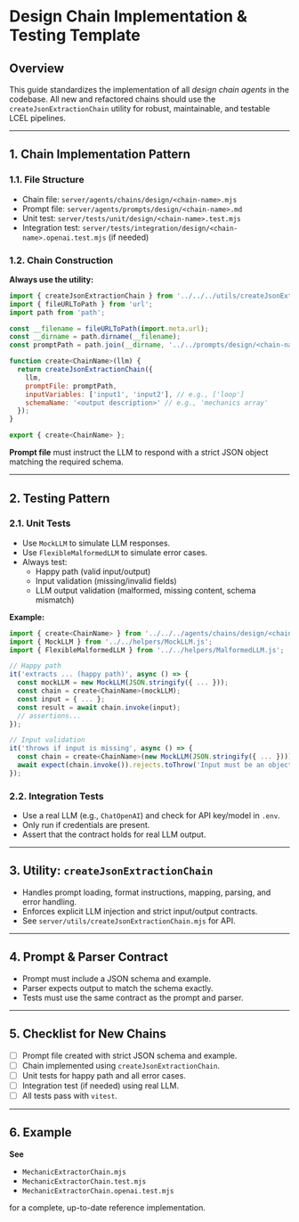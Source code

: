# Design Chain Implementation & Testing Template

## Overview

This guide standardizes the implementation of all *design chain agents* in the codebase. All new and refactored chains should use the `createJsonExtractionChain` utility for robust, maintainable, and testable LCEL pipelines.

---

## 1. Chain Implementation Pattern

### 1.1. File Structure

- Chain file: `server/agents/chains/design/<chain-name>.mjs`
- Prompt file: `server/agents/prompts/design/<chain-name>.md`
- Unit test: `server/tests/unit/design/<chain-name>.test.mjs`
- Integration test: `server/tests/integration/design/<chain-name>.openai.test.mjs` (if needed)

### 1.2. Chain Construction

**Always use the utility:**

```js
import { createJsonExtractionChain } from '../../../utils/createJsonExtractionChain.mjs';
import { fileURLToPath } from 'url';
import path from 'path';

const __filename = fileURLToPath(import.meta.url);
const __dirname = path.dirname(__filename);
const promptPath = path.join(__dirname, '../../prompts/design/<chain-name>.md');

function create<ChainName>(llm) {
  return createJsonExtractionChain({
    llm,
    promptFile: promptPath,
    inputVariables: ['input1', 'input2'], // e.g., ['loop']
    schemaName: '<output description>' // e.g., 'mechanics array'
  });
}

export { create<ChainName> };
```

**Prompt file** must instruct the LLM to respond with a strict JSON object matching the required schema.

---

## 2. Testing Pattern

### 2.1. Unit Tests

- Use `MockLLM` to simulate LLM responses.
- Use `FlexibleMalformedLLM` to simulate error cases.
- Always test:
  - Happy path (valid input/output)
  - Input validation (missing/invalid fields)
  - LLM output validation (malformed, missing content, schema mismatch)

**Example:**
```js
import { create<ChainName> } from '../../../agents/chains/design/<chain-name>.mjs';
import { MockLLM } from '../../helpers/MockLLM.js';
import { FlexibleMalformedLLM } from '../../helpers/MalformedLLM.js';

// Happy path
it('extracts ... (happy path)', async () => {
  const mockLLM = new MockLLM(JSON.stringify({ ... }));
  const chain = create<ChainName>(mockLLM);
  const input = { ... };
  const result = await chain.invoke(input);
  // assertions...
});

// Input validation
it('throws if input is missing', async () => {
  const chain = create<ChainName>(new MockLLM(JSON.stringify({ ... })));
  await expect(chain.invoke()).rejects.toThrow('Input must be an object with required fields: ...');
});
```

### 2.2. Integration Tests

- Use a real LLM (e.g., `ChatOpenAI`) and check for API key/model in `.env`.
- Only run if credentials are present.
- Assert that the contract holds for real LLM output.

---

## 3. Utility: `createJsonExtractionChain`

- Handles prompt loading, format instructions, mapping, parsing, and error handling.
- Enforces explicit LLM injection and strict input/output contracts.
- See `server/utils/createJsonExtractionChain.mjs` for API.

---

## 4. Prompt & Parser Contract

- Prompt must include a JSON schema and example.
- Parser expects output to match the schema exactly.
- Tests must use the same contract as the prompt and parser.

---

## 5. Checklist for New Chains

- [ ] Prompt file created with strict JSON schema and example.
- [ ] Chain implemented using `createJsonExtractionChain`.
- [ ] Unit tests for happy path and all error cases.
- [ ] Integration test (if needed) using real LLM.
- [ ] All tests pass with `vitest`.

---

## 6. Example

**See**  
- `MechanicExtractorChain.mjs`  
- `MechanicExtractorChain.test.mjs`  
- `MechanicExtractorChain.openai.test.mjs`

for a complete, up-to-date reference implementation.
